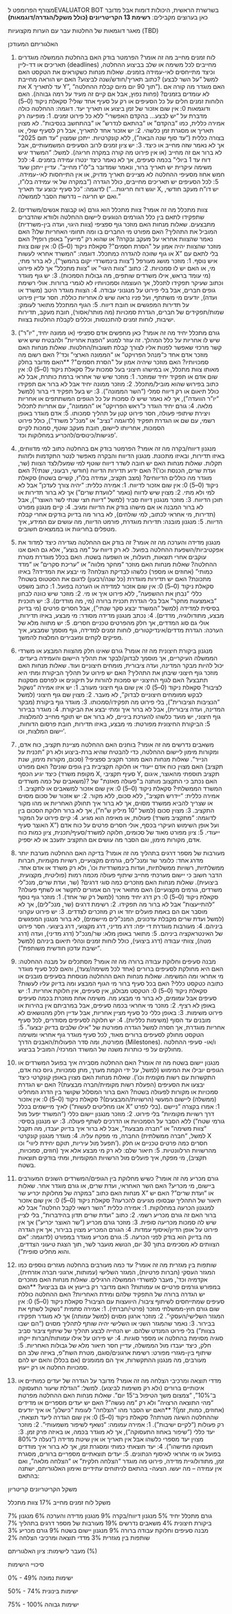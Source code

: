 
 מצורף הפרומפט לEVALUATOR BOT בשרשרת הראשית, היכולות דומות אבל מדובר כאן בערוצים מקבילים:
**רשימת 13 הקריטריונים (כולל משקל/הגדרה/דוגמאות)**

מאגר דוגמאות של החלטות עבר עם הערות מקצועיות (TBD)

האלגוריתם המעודכן
1. לוח זמנים מחייב
מה זה אומר?
הפרמטר בודק האם בהחלטת הממשלה מוגדרים תאריכים או דד-ליין (deadlines) מחייבים לכל משימה או שלב בביצוע ההחלטה, וכיצד מתייחסים לאי-עמידה בזמנים.
שאלות מנחות כשקוראים את הטקסט
האם כתוב תאריך/חודש/שנה לביצוע?
האם יש הוראה מחייבת? (למשל “על השר לבצע את X עד לתאריך Y”, “תוך 90 יום מיום קבלת ההחלטה”).
האם מוגדר מה קורה אם לא עומדים בזמנים? (פחות נפוץ, אבל אם קיים זה מעיד על רמה גבוהה).
האם הלוחות זמנים חלים על כל הסעיפים או רק על סעיף אחד שולי?
סקאלת ניקוד (0–5) ודוגמאות
0:
אין שום אזכור של זמן ביצוע או תאריך יעד.
דוגמה: ההחלטה כולה מדברת על “יש לבצע… בהקדם האפשרי” ללא כל פירוט זמנים.
1:
מופיעה רק אמירה כללית, כמו “בהקדם” או “בהתאם לנדרש” או “בהתחשב בנסיבות”.
לא מצוין תאריך או מסגרת זמן כלשהי.
2:
יש אזכור אחד לתאריך, אבל רק לסעיף שולי, או בצורה כללית (“עד סוף שנה הבאה”), ללא קונקרטיות.
ייתכן שמצוין “עד תום 2025” אך לא נאמר שזה מחייב או כיצד.
3:
יש ציון זמנים לרוב הסעיפים המשמעותיים, אבל לא ברור אם זה מחייב (או אין פירוט מה קורה במקרה חריגה).
למשל: “המשרד יגיש דוח עד 1 ביולי” בכמה סעיפים, אך לא נאמר כיצד ינטרו עמידה בזמנים.
4:
לכל משימה עיקרית יש תאריך ברור, ונאמר שמדובר ב“לו”ז מחייב”.
עדיין ייתכן שעד חמש אחוז מסעיפי ההחלטה לא מציינים תאריך מדויק, או אין התייחסות לאי-עמידה.
5:
לכל הסעיפים יש תאריכים מחייבים, כולל הגדרה (“במקרה של אי עמידה בלו”ז, יוגש דוח חריגות…”)
לדוגמה: “כל סעיף יבוצע עד תאריך X, יש דו”ח מעקב חודשי, ואם יש חריגה – נדרשת הסבר לממשלה.”



2. צוות מתכלל
מה זה אומר?
צוות מתכלל הוא גורם (או קבוצת אנשים/משרדים) שתפקידו לתאם בין כלל הגורמים הנוגעים ליישום ההחלטה ולוודא שהדברים מתבצעים.
שאלות מנחות
האם מוזכר גוף ספציפי (צוות היגוי, ועדה בין-משרדית) המוביל את התהליך?
האם מפורט מי החברים בו ומה תחומי האחריות שלו?
האם נאמר שהצוות אחראי על מעקב ובקרה? או שהוא רק “מייעץ” באופן רופף? האם מוזכר שהצוות יהיה אמון על "הסרת חסמים"? 
סקאלת ניקוד (0–5)
0:
אין שום צוות או גוף שזוכה להגדרה כמתכלל.
דוגמה: “המשרד אחראי לעשות X” בלי לתאם עם איש נוסף.
1:
מוזכר מושג מעורפל (“צוות בינמשרדי יקום בהמשך”), לא ברור מתי, מי, או האם יש לו סמכויות.
2:
כתוב “צוות היגוי” או “צוות מתכלל” אך ללא פירוט (מי עומד בראש, אילו משרדים שותפים, מה גבולות הסמכות).
3:
יש גוף מוגדר וכתוב שעיקר תפקידו לתכלל, אך העוצמה וסמכויותיו לא לגמרי ברורות.
אולי רשימת גופים חברים, אבל בלי פירוט על מנגנוני עבודה.
4:
הצוות מוגדר היטב (משרד או ועדה), יודעים מי משתתף, ועל פניו נראה שיש לו אחריות כוללת.
חסר עדיין פירוט על תדירות המפגשים או חובת דיווח.
5:
הגוף המתכלל מתואר לעומק: שמות/תפקידים של חברים, הגדרת סמכויות (מה מותר/אסור), חובת מעקב, תדירות ישיבות, לוחות זמנים להתכנסות, וכללים לקבלת החלטות בצוות.





3. גורם מתכלל יחיד
מה זה אומר?
כאן מחפשים אדם ספציפי (או ממונה יחיד, “יו”ר”) שיש לו אחריות על כלל המהלך. זה עוזר למנוע “הפצת אחריות” ולהבטיח שיש איש קשר מרכזי שאפשר לפנות אליו לצורך קבלת תשובות/החלטות.
שאלות מנחות
האם מוזכר אדם אחד כ“מנהל הפרויקט” או “הממונה הארצי” וכד’?
האם רשום מה סמכויותיו? 
האם מוזכר שיהיה אמון על "הסרת חסמים"? 
**האם מדובר בחלק מאותו צוות מתכלל, או במישהו חיצוני בעל סמכות על?
סקאלת ניקוד (0–5)
0:
אין שום אדם או תפקיד יחיד שמוזכר.
1:
מוזכר שיש שר אחראי ברמת כותרת, אבל לא כתוב בפירוש שהוא מוביל/מתכלל.
2:
מוזכר ממונה יחיד אבל לא ברור אם תפקידו כולל תיאום או רק דיווח סמלי (“השר הממונה”).
3:
יש בעל תפקיד די ברור (למשל “יו”ר הוועדה”), אך לא נאמר שיש לו סמכות על כל הגופים המשתתפים או אחריות מלאה.
4:
גורם יחיד הוגדר כ“ראש הפרויקט” או “הממונה”, עם אחריות לתכלול ויצירת שיתופי פעולה, חסר פירוט קטן על תהליך סמכותו.
5:
אדם מוגדר באופן רשמי, עם שם או הגדרת תפקיד (לדוגמה “נציב” או “מנכ”ל משרד”), כולל פירוט הסמכות, אחריותו ליישום, חובת מעקב שוטף, סמכות לקיים פגישות/כינוסים/להכריע במחלוקות וכד’.








4. מנגנון דיווח/בקרה
מה זה אומר?
הפרמטר בודק אם בהחלטה כתוב למי מדווחים, באיזו תדירות, ובאיזו מתכונת. מנגנון הדיווח והבקרה מאפשר לנטר התקדמות ולזהות תקלות.
שאלות מנחות
האם יש חובה לשדר דיווח שוטף למי שמעל/לצד הצוות (שר, ועדת שרים, הכנסת וכו’)?
האם ידוע תדירות הדיווח (חודשי, רבעוני, שנתי)?
האם מוגדר מה כוללים הדיווחים? (מצב תקציב, עמידה בלו”ז, קשיים בשטח)
סקאלת ניקוד (0–5)
0:
אין שום אזכור לדיווח.
1:
אמירה כללית: “יהיה צורך לעדכן” אבל לא למי ולא מתי.
2:
מצוין שיש לדווח (נאמר “לוועדת שרים”) אך לא ברור תדירות או תוכן הדיווח.
3:
מוזכר מנגנון דיווח סביר (למשל “דיווח חצי שנתי לשר האוצר”), אבל לא ברור המבנה או אם מישהו בודק את הדיווח ומגיב.
4:
קיים מנגנון מפורט (תדירות, מי אחראי לכתוב, למי שולחים), לא ברור מה בדיוק בודקים אחרי קבלת הדיווח.
5:
מנגנון מובנה: תדירות מוגדרת, פורמט הדיווח, מה עושים עם המידע, איך מטפלים בחריגות או בממצאים חשובים.









5. מנגנון מדידה והערכה
מה זה אומר?
זה בודק אם ההחלטה מגדירה כיצד למדוד את אפקטיביות/השפעת ההחלטה בפועל. לא רק דיווח על “מה בוצע”, אלא גם האם אנו עוקבים אחרי תוצאות, תועלות, או השפעה בשטח. האם בכלל מוגדרת מטרת ההחלטה?
שאלות מנחות
האם מוזכר “מחקר מלווה” או “עריכת סקרים” או “מדד כמותי” (אחוזים או מספר) כלשהו לבדיקת הצלחה?
מי יבצע את המדידה? באיזו מתכונת?
האם יש תדירות מוגדרת (כל שנה/רבעון) לדגום את הסטטוס בשטח?
סקאלת ניקוד (0–5)
0:
אין שום אזכור למדידה או הערכה בפועל.
1:
כתוב משפט כללי “נבחן את ההשפעה”, ללא פירוט איך או מי.
2:
מוזכר שיש כוונה לבחון “באמצעות מחקר” אבל בלי הגדרת תכנית ברורה (מי, מה מודדים).
3:
יש תוכנית בסיסית למדידה (למשל “המשרד יבצע סקר שנתי”), אבל חסרים פרטים (מי בדיוק מבצע, מתודולוגיה, מדדים).
4:
נכתב מנגנון מדידה מסודר: מי מבצע, באיזו תדירות, אולי גם סוג המדדים, אך חלק מהפרטים טכניים חסרים.
5:
יש מתווה מלא של הערכה: הגדרת מדדים/אינדיקטורים, לוחות זמנים למדידה, גוף מוסמך שמבצע, איך מפיקים לקחים ומעבירים המלצות להמשך.









6. מנגנון ביקורת חיצונית
מה זה אומר?
גורם שאינו חלק מהצוות המבצע או משרדי הממשלה העיקריים, אך מוסמך לבדוק/לבקר את תהליך היישום והעמידה ביעדים. יכול להיות מבקר המדינה, ועדה ציבורית, מומחים חיצוניים ועוד.
שאלות מנחות
האם מוזכר גוף חיצוני שיבחן את התהליך?
האם יש פירוט על תהליך הביקורת ומתי היא תתבצע?
האם לגוף החיצוני יש סמכות להורות על תיקונים או לפרסם מסקנות לציבור?
סקאלת ניקוד (0–5)
0:
אין שום גוף חיצוני מעורב.
1:
יש איזו אמירה “נשקול לבקש ממומחים חיצוניים לבדוק”, לא מעבר.
2:
מצוין שם גוף חיצוני (למשל “הנציבות הציבורית”), בלי פירוט מה תפקידו/סמכותו.
3:
מוגדר גוף ביקורת (מבקר המדינה, ועדה ציבורית), אבל לא ברור איך ומתי יבצע את הביקורת.
4:
מוגדר בבירור גוף חיצוני, יש מועד כלשהו להערכת ביניים, לא ברור אם יש תוקף מחייב להמלצות.
5:
הביקורת החיצונית מפורטת: מי מבצע, באיזו תדירות, חובת פרסום הדוחות, יישום המלצות, וכו’.









7. משאבים נדרשים
מה זה אומר?
בוחנים האם ההחלטה מציינת תקציב, כוח אדם, ומקורות מימון ליישום ההחלטה, כדי להבטיח שהיא ברת-ביצוע ולא רק “תכנית על הנייר”.
שאלות מנחות
האם מוזכר תקציב ספציפי? (סכום, מקורות מימון, שנת תקציב)
האם מצוין כוח אדם ייעודי או חלוקה תקציבית בין גופים שונים?
האם מפורט כיצד יגיע הכסף (מקופת משרד X, סעיף תקציבי Y, תקציב תוספתי מהאוצר, איגום משאבים של כמה משרדים)?
האם נכתב כי התקצוב מותנה ב"פעולה מאזנת" של המשרד הממשלתי? 
סקאלת ניקוד (0–5)
0:
אין שום אזכור למשאבים או לתקציב.
1:
אמירה כללית: “יידרש תקציב”, ללא סכום, ללא מקור.
2:
יש אזכור של סכום מסוים או שצריך להביא ממשרד מסוים, אך לא ברור איך תחולק האחריות או מהו מקור התקציב.
3:
מצוין סכום (למשל “10 מיליון ש”ח”), אך לא ברור חלוקת הסכום בין פעולות, או מאיפה הוא מגיע.
4:
קיים פירוט על המקור (לדוגמה: “מתקציב משרד האוצר סעיף X”) ועל אופן השימוש העיקרי בכסף, אולי חסרים פרטים על כוח אדם ייעודי.
5:
ציון מפורט מאוד של סכומים, חלוקה למשרד/סעיף/תכנית, ציון כמות כוח אדם, מקורות מימון, וגם הסבר מה עושים אם התקציב יתעכב או לא יספיק.









8. מעורבות של מספר דרגים בתהליך
מה זה אומר?
בדיקה האם ההחלטה מערבת יותר מדרג אחד: כלומר שר ומנכ”לים, גורמים מקצועיים, רשויות מקומיות, חברות ממשלתיות, רשויות ממשלתיות, ועדות בינמשרדיות וכו’, ולא רק משרד או אדם אחד. הדבר חשוב כי יישום מערכתי מחייב שיתוף פעולה מכמה רמות (פוליטית, מקצועית, ביצועית).
שאלות מנחות
האם מוזכרים כמה סוגי דרגים? (שר, ועדת שרים, מנכ”לי משרדים, גורמים מקצועיים)
האם מתואר איך הם אמורים לתקשר או לשתף פעולה?
סקאלת ניקוד (0–5)
0:
רק דרג יחיד מוזכר (למשל רק שר אחד).
1:
מוזכר גוף נוסף “להתייעצות” אבל לא ברור מה תפקידו.
2:
רשימת דרגים (שר, מנכ”לים), אך לא מוסבר אם הם באמת פועלים יחד או רק מוזכרים לצדדים.
3:
יש פירוט עקרוני (למשל ועדת שרים מקבלת עדכונים, המנכ”לים מיישמים), לא ברור מנגנון המפגשים ביניהם.
4:
מעורבות מוגדרת די יפה: דרג מדיני, דרג מקצועי, דרג ביצועי. חסר פירוט של האינטראקציה ביניהם.
5:
מתואר באופן מלא: שר/מנכ”ל (דרג מדיני), ועדה (דרג מטה), צוותי עבודה (דרג ביצועי), כולל לוחות זמנים ונהלי תיאום ביניהם (למשל “ישיבת עדכון חודשית משותפת”).








9. מבנה סעיפים וחלוקת עבודה ברורה
מה זה אומר?
מסתכלים על מבנה ההחלטה: האם היא מחולקת לסעיפים ברורים (אחד לכל משימה/צעד), והאם לכל סעיף מוגדר מי אחראי ומה המשימה.
שאלות מנחות
האם ההחלטה מנוסחת בסעיפים מובנים או כתובה כטקסט כללי?
האם בכל סעיף ברור מי הגוף המבצע ומה בדיוק עליו לעשות?
סקאלת ניקוד (0–5)
0:
הטקסט מבולגן, אין סעיפים, אין חלוקת אחריות.
1:
יש סעיפים אבל עמומים, לא ברור מי מבצע מה. משימה אחת מוזכרת בכמה סעיפים באופן לא רציף.
2:
מוזכר מי אחראי בכמה סעיפים, אבל במרביתם אין בהירות או פירוט משימות.
3:
באופן כללי כל סעיף מציין אחריות, אבל עדיין חלק מהנושאים לא מובנים עד הסוף (משימות כלליות).
4:
יש חלוקה לסעיפים מסודרים, לכל סעיף אחריות מוגדרת, אך חסרה למשל הגדרה מפורטת של “אילו שלבים בדיוק יבצעו”.
5:
הטקסט מחולק לסעיפים ברורים מאוד, לכל סעיף מוגדר גוף אחראי ומשימה מפורטת, ומה סדר הפעולות/האבנים הדרך (Milestones). ו/או- סעיפי ההחלטה מחולקים על פי כותרות משנה של המשרד המרכזי/ המוביל בביצוע. 









10. מנגנון יישום בשטח
מה זה אומר?
האם ההחלטה מסבירה איך בפועל המשרדים או הגופים יובילו את המימוש (למשל, על ידי הקמת מערך, מתן סמכויות, גיוס כוח אדם, התקשרות עם רשות מקומית וכו’).
שאלות מנחות
האם מצוין באופן קונקרטי כיצד יבצעו את הסעיפים (הפעלת רשות מקומית/חברה מבצעת)?
האם יש הגדרת סמכויות או מקורות לפעולה בשטח?
האם ברור המסלול שקושר בין הדרג המחליט (ממשלה) ליישום המעשי (הרשויות/המבצעים)?
סקאלת ניקוד (0–5)
0:
אין אזכור לאיך מיישמים בכלל (“אנו מחליטים לעשות X” בלי לפרט).
1:
אמרו בקצרה “ניישם דרך רשויות מקומיות” בלי פירוט.
2:
מוזכר מנגנון יישום כללי (“המשרד יפעל מול גורמי שטח”) ללא הסבר על הסמכויות או הדרכים לשתף פעולה.
3:
יש מנגנון בסיסי: “צוות משימה” או “חברה מבצעת”, אבל לא ברור איך בדיוק יעבדו, מה תקבל החברה, מי מפקח עליה.
4:
מוגדר מנגנון קונקרטי (למשל, “חברה ממשלתית X תפעל מול עיריות, תוקם יחידת ליווי” וכו’). חסרים כמה פרטים טכניים או חלק מהרשויות הרלוונטיות.
5:
תיאור שלם: לא רק מי מבצע אלא איך (חוזים, סמכויות, תקציב), מי מפקח, איך פועלים מול הרשויות המקומיות, ומתי בודקים תוצאות בשטח.








11. גורם מכריע
מה זה אומר?
כשיש מחלוקת בין הגופים/המשרדים השונים המעורבים ביישום, מי מכריע? האם השר האחראי, ועדת שרים, או גורם מוגדר אחר.
שאלות מנחות
האם כתוב “במקרה של מחלוקת יכריע שר X” או “ועדת שרים”?
האם יש תיאור של התהליך שבסופו מגיעים להכרעה?
סקאלת ניקוד (0–5)
0:
אין שום אזכור למנגנון הכרעה במחלוקות.
1:
אמירה כללית “השר רשאי לקבל החלטה” אבל לא ברור האם זה גורם מכריע רשמי.
2:
כתוב “ועדת שרים תדון בהידברות”, בלי לציין שיש לה סמכות מכריעה סופית.
3:
מוזכר גורם מכריע (“שר האוצר יכריע”) אך אין פירוט על אופן הדיון/איסוף עמדות.
4:
הגורם המכריע מצוין בבירור, אך אין הגדרה מה בדיוק הוא בודק לפני הכרעה.
5:
גורם מכריע מוגדר במפורט (לדוגמה: “אם הצוותים לא מסכימים בתוך 30 יום, הנושא מועבר לשר, תוך הצגת טיעוני הצדדים, והוא מחליט סופית”).










12. שותפות בין מגזרית
מה זה אומר?
עד כמה מעורבים בהחלטה מגזרים נוספים כמו המגזר העסקי (חברות פרטיות), המגזר השלישי (עמותות, ארגוני חברה אזרחית), אקדמיה וכד’, מעבר למשרדי הממשלה הרגילים.
שאלות מנחות
האם מוזכרים במפורש גורמים פרטיים או עמותות?
האם מדובר רק בייעוץ או גם בביצוע?
**האם יש הגדרה ברורה של התפקיד שלהם ומידת האחריות?
האם ההחלטה כוללת סעיפים שמתייחסים לשיתוף ציבור/ היוועצות עם הציבור? 
סקאלת ניקוד (0–5)
0:
אין שום גורם חוץ-ממשלתי מוזכר (פרטי/חברתי).
1:
אמירה סתמית “נשקול לשתף את המגזר השלישי/העסקי”.
2:
מוזכר ארגון מסוים (למשל עמותה) אך לא מוגדר תפקידו בבירור.
3:
נאמר שהמגזר השני או השלישי יהיה שותף לתהליך מסוים (“הם ישבו בצוות”) בלי פירוט המנדט שלהם. יש הנחייה לבצע תהליך של שיתוף ציבור סביב סוגיה מסוימת בהחלטה או מספר סוגיות. 
4:
יש פירוט על אילו עמותות/חברות ייקחו חלק, כיצד יעבדו מול הממשלה, עדיין חסר תיאור מלא של גבולות האחריות.
5:
שיתוף בין-מגזרי מפורט: רשימת ארגונים/סוגם, מטרת השת”פ, באיזה שלב הם מעורבים, מה מנגנון ההתקשרות, איך הם ממומנים (אם בכלל) והאם יש להם סמכויות החלטה או רק ייעוץ.








13. מדדי תוצאה ומרכיבי הצלחה
מה זה אומר?
מדובר על הגדרה של יעדים כמותיים או איכותיים ברורים (ולא רק משימות לביצוע). למשל: “הגדלת שיעור התעסוקה ב־10%”, “צמצום משך הטיפול ב־15 יום”.
שאלות מנחות
האם ההחלטה מפרטת “מהי התוצאה הרצויה” ולא רק “מה נעשה”?
האם יש יעדים מספריים או מדידים (אחוזים, כמות, זמן)?
**האם יש הסבר מהו “הצלחה” לעומת “כישלון” או איך יודעים שההחלטה השיגה מטרתה?
סקאלת ניקוד (0–5)
0:
אין שום הגדרה ליעד תוצאתי, רק פעולות (“לקיים ישיבות”).
1:
אמירה עמומה: “נשאף לשיפור משמעותי”.
2:
מוזכר יעד כללי (“שיפור באחוז התעסוקה”), אך לא מוגדר בכמה, או באיזה פרק זמן.
3:
מצוין יעד מספרי כלשהו אבל אין תאריך או אין שיטת מדידה (“נעלה ל־80% תעסוקה מתישהו”).
4:
יעד תוצאתי כמותי ומסגרת זמן, אך לא ברור איך מודדים בפועל או מי אחראי לאיסוף הנתונים.
5:
יעדים תוצאתיים מספריים ברורים, מסגרת זמן, מתודולוגיית מדידה, פירוט מה מוגדר “הצלחה חלקית” או “הצלחה מלאה”, ואם אין עמידה – מה יעשו.
הצעה- בהתאם לניתוחים עתידיים ואימון האלגוריתם, ישתנה בהתאם:



משקל הקריטריונים
קריטריון


משקל
לוח זמנים מחייב	
17%
צוות מתכלל	


7%
גורם מתכלל יחיד
5%
מנגנון דיווח/בקרה
9%
מנגנון מדידה והערכה
6%
מנגנון ביקורת חיצונית
4%
משאבים נדרשים 
19%
מעורבות של מספר דרגים בתהליך
7%
מבנה סעיפים וחלוקת עבודה ברורה
9%
מנגנון יישום בשטח
9%
גורם מכריע
3%
שותפות בין מגזרית
3%
מדדי תוצאה ומרכיבי הצלחה
2%




מעבר לישימות:
ציון האלגוריתם (%)

סיכויי הישימות


0% - 49%
ישימות נמוכה


50% - 74%
ישימות בינונית


75% - 100%
ישימות גבוהה
